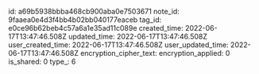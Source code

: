 id: a69b5938bbba468cb900aba0e7503671
note_id: 9faaea0e4d3f4bb4b02bb040177eaceb
tag_id: e0ce96b62beb4c57a6a1e35ad11c089e
created_time: 2022-06-17T13:47:46.508Z
updated_time: 2022-06-17T13:47:46.508Z
user_created_time: 2022-06-17T13:47:46.508Z
user_updated_time: 2022-06-17T13:47:46.508Z
encryption_cipher_text: 
encryption_applied: 0
is_shared: 0
type_: 6
